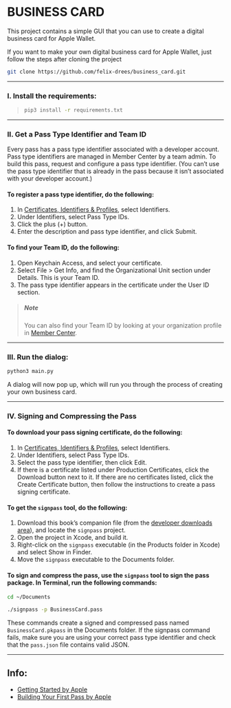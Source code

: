 # BUSINESS CARD

This project contains a simple GUI that you can use to create a digital business card for Apple Wallet.

If you want to make your own digital business card for Apple Wallet, just follow the steps after cloning the project
```bash
git clone https://github.com/felix-drees/business_card.git
```

---

### I. Install the requirements:
>```bash
>pip3 install -r requirements.txt
>```

---

### II. Get a Pass Type Identifier and Team ID

Every pass has a pass type identifier associated with a developer account. Pass type identifiers are managed in Member Center by a team admin. To build this pass, request and configure a pass type identifier. (You can’t use the pass type identifier that is already in the pass because it isn’t associated with your developer account.)

#### To register a pass type identifier, do the following:

  1. In [Certificates, Identifiers & Profiles](http://developer.apple.com/account), select Identifiers.
  2. Under Identifiers, select Pass Type IDs.
  3. Click the plus (+) button.
  4. Enter the description and pass type identifier, and click Submit.

#### To find your Team ID, do the following:

  1. Open Keychain Access, and select your certificate.
  2. Select File > Get Info, and find the Organizational Unit section under Details. This is your Team ID.
  3. The pass type identifier appears in the certificate under the User ID section.

>##### Note
>You can also find your Team ID by looking at your organization profile in [Member Center](https://developer.apple.com/membercenter/).

---

### III. Run the dialog:

```bash
python3 main.py
```

A dialog will now pop up, which will run you through the process of creating your own business card.

---

### IV. Signing and Compressing the Pass

#### To download your pass signing certificate, do the following:

  1. In [Certificates, Identifiers & Profiles](http://developer.apple.com/account), select Identifiers.
  2. Under Identifiers, select Pass Type IDs.
  3. Select the pass type identifier, then click Edit.
  4. If there is a certificate listed under Production Certificates, click the Download button next to it.
  If there are no certificates listed, click the Create Certificate button, then follow the instructions to create a pass signing certificate.

#### To get the `signpass` tool, do the following:

  1. Download this book’s companion file (from the [developer downloads area](https://developer.apple.com/services-account/download?path=/iOS/Wallet_Support_Materials/WalletCompanionFiles.zip)), and locate the `signpass` project.
  2. Open the project in Xcode, and build it.
  3. Right-click on the `signpass` executable (in the Products folder in Xcode) and select Show in Finder.
  4. Move the `signpass` executable to the Documents folder.

#### To sign and compress the pass, use the `signpass` tool to sign the pass package. In Terminal, run the following commands:

```bash
cd ~/Documents
```

```bash
./signpass -p BusinessCard.pass
```

These commands create a signed and compressed pass named `BusinessCard.pkpass` in the Documents folder. If the signpass command fails, make sure you are using your correct pass type identifier and check that the `pass.json` file contains valid JSON. 

---


## Info:
- [Getting Started by Apple](https://developer.apple.com/library/archive/documentation/UserExperience/Conceptual/PassKit_PG/index.html#//apple_ref/doc/uid/TP40012195-CH1-SW1)
- [Building Your First Pass by Apple](https://developer.apple.com/library/archive/documentation/UserExperience/Conceptual/PassKit_PG/YourFirst.html#//apple_ref/doc/uid/TP40012195-CH2-SW1)
